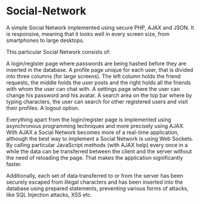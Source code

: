# Social-Network
A simple Social Network implemented using secure PHP, AJAX and JSON.
It is responsive, meaning that it looks well in every screen size, from smartphones to large desktops.

Τhis particular Social Network consists of:

A login/register page where passwords are being hashed before they are inserted in the database.
A profile page unique for each user, that is divided into three columns (for large screens).
  The left column holds the friend requests, the middle holds the user posts and the right holds all the friends with whom
  the user can chat with.
A settings page where the user can change his password and his avatar.
A search area on the top bar where by typing characters, the user can search for other registered users and visit their profiles.
A logout option.

Everything apart from the login/register page is implemented using asynchronous programming techniques and more precisely using AJAX.
With AJAX a Social Network becomes more of a real-time application, although the best way to implement a Social Network is using
Web Sockets.
By calling particular JavaScript methods (with AJAX help) every once in a while the data can be transferred between the client and the 
server without the need of reloading the page. That makes the application significantly faster.

Additionally, each set of data transferred to or from the server has been securely escaped from illegal characters and has been inserted 
into the database using prepared statements, preventing various forms of attacks, like SQL Injection attacks, XSS etc.

